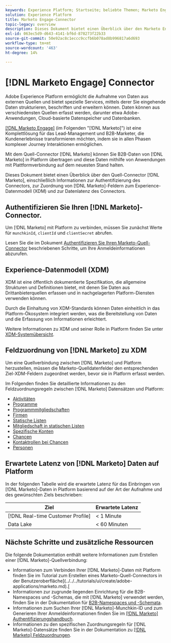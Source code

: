 ```yaml
---
keywords: Experience Platform; Startseite; beliebte Themen; Marketo Engage; Marketo Interaction; Marketo
solution: Experience Platform
title: Marketo Engage-Connector
topic-legacy: overview
description: Dieses Dokument bietet einen Überblick über den Marketo Engage-Quell-Connector, einschließlich Informationen zur Authentifizierung, Zuordnung und Datenlatenz.
exl-id: 063ec5d9-d643-4141-bf6d-878273f22b33
source-git-commit: 50e92ac8c1eccc9ccfb6b078ad8b996817a6d693
workflow-type: tm+mt
source-wordcount: '463'
ht-degree: 14%

---
```


# [!DNL Marketo Engage] Connector

Adobe Experience Platform ermöglicht die Aufnahme von Daten aus externen Quellen und bietet spezielle Services, mittels derer Sie eingehende Daten strukturieren, beschriften und erweitern können. Daten können aus verschiedensten Quellen erfasst werden, darunter etwa Adobe-Anwendungen, Cloud-basierte Datenspeicher und Datenbanken.

[[!DNL Marketo Engage]](https://www.marketo.com/software/) (im Folgenden &quot;[!DNL Marketo]&quot;) ist eine Komplettlösung für das Lead-Management und B2B-Marketer, die Kundenerlebnisse transformieren möchten, indem sie in allen Phasen komplexer Journey Interaktionen ermöglichen.

Mit dem Quell-Connector [!DNL Marketo] können Sie B2B-Daten von [!DNL Marketo] in Platform übertragen und diese Daten mithilfe von Anwendungen mit Plattformverbindung auf dem neuesten Stand halten.

Dieses Dokument bietet einen Überblick über den Quell-Connector [!DNL Marketo], einschließlich Informationen zur Authentifizierung des Connectors, zur Zuordnung von [!DNL Marketo]-Feldern zum Experience-Datenmodell (XDM) und zur Datenlatenz des Connectors.

## Authentifizieren Sie Ihren [!DNL Marketo]-Connector.

Um [!DNL Marketo] mit Platform zu verbinden, müssen Sie zunächst Werte für `munchkinId`, `clientId` und `clientSecret` abrufen.

Lesen Sie die im Dokument [Authentifizieren Sie Ihren Marketo-Quell-Connector](./marketo-auth.md) beschriebenen Schritte, um Ihre Anmeldeinformationen abzurufen.

## Experience-Datenmodell (XDM)

XDM ist eine öffentlich dokumentierte Spezifikation, die allgemeine Strukturen und Definitionen bietet, mit denen Sie Daten aus Drittanbieterquellen erfassen und in nachgelagerten Platform-Diensten verwenden können.

Durch die Einhaltung von XDM-Standards können Daten einheitlich in das Platform-Ökosystem integriert werden, was die Bereitstellung von Daten und die Erfassung von Informationen erleichtert.

Weitere Informationen zu XDM und seiner Rolle in Platform finden Sie unter [XDM-Systemübersicht](../../../../xdm/home.md).

## Feldzuordnung von [!DNL Marketo] zu XDM

Um eine Quellverbindung zwischen [!DNL Marketo] und Platform herzustellen, müssen die Marketo-Quelldatenfelder den entsprechenden Ziel-XDM-Feldern zugeordnet werden, bevor sie in Platform erfasst werden.

Im Folgenden finden Sie detaillierte Informationen zu den Feldzuordnungsregeln zwischen [!DNL Marketo] Datensätzen und Platform:

* [Aktivitäten](../mapping/marketo.md#activities)
* [Programme](../mapping/marketo.md#programs)
* [Programmmitgliedschaften](../mapping/marketo.md#program-memberships)
* [Firmen](../mapping/marketo.md#companies)
* [Statische Listen](../mapping/marketo.md#static-lists)
* [Mitgliedschaft in statischen Listen](../mapping/marketo.md#static-list-memberships)
* [Spezifische Konten](../mapping/marketo.md#named-accounts)
* [Chancen](../mapping/marketo.md#opportunities)
* [Kontaktrollen bei Chancen](../mapping/marketo.md#opportunity-contact-roles)
* [Personen](../mapping/marketo.md#persons)

## Erwartete Latenz von [!DNL Marketo] Daten auf Platform

In der folgenden Tabelle wird die erwartete Latenz für das Einbringen von [!DNL Marketo]-Daten in Platform basierend auf der Art der Aufnahme und des gewünschten Ziels beschrieben:

| Ziel | Erwartete Latenz |
| ----------- | ---------------- |
| [!DNL Real-time Customer Profile] | &lt; 1 Minute |
| Data Lake | &lt; 60 Minuten |

## Nächste Schritte und zusätzliche Ressourcen

Die folgende Dokumentation enthält weitere Informationen zum Erstellen einer [!DNL Marketo]-Quellverbindung:

* Informationen zum Verbinden Ihrer [!DNL Marketo]-Daten mit Platform finden Sie im Tutorial zum Erstellen eines Marketo-Quell-Connectors in der Benutzeroberfläche](../../../tutorials/ui/create/adobe-applications/marketo.md).[
* Informationen zur zugrunde liegenden Einrichtung für die B2B-Namespaces und -Schemas, die mit [!DNL Marketo] verwendet werden, finden Sie in der Dokumentation für [B2B-Namespaces und -Schemata](./marketo-namespaces.md).
* Informationen zum Suchen Ihrer [!DNL Marketo]-Munchkin-ID und zum Generieren Ihrer Anmeldeinformationen finden Sie im [[!DNL Marketo] Authentifizierungshandbuch](./marketo-auth.md).
* Informationen zu den spezifischen Zuordnungsregeln für [!DNL Marketo]-Datensätze finden Sie in der Dokumentation zu [[!DNL Marketo] Feldzuordnungen](../mapping/marketo.md).
